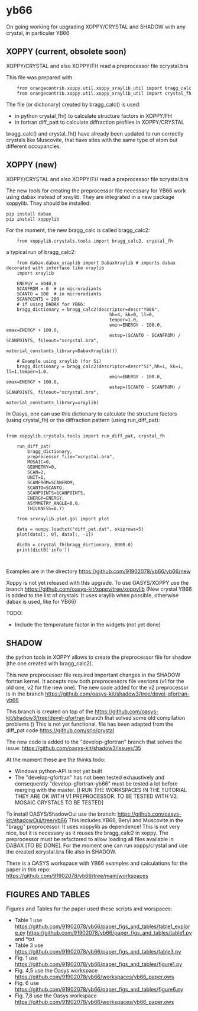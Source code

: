 yb66
====

On going working for upgrading XOPPY/CRYSTAL and SHADOW with any crystal, in particular YB66


XOPPY (current, obsolete soon)
------------------------------

XOPPY/CRYSTAL and also XOPPY/FH read a preprocessor file xcrystal.bra

This file was prepared with 

```
    from orangecontrib.xoppy.util.xoppy_xraylib_util import bragg_calc
    from orangecontrib.xoppy.util.xoppy_xraylib_util import crystal_fh
```

The file (or dictionary) created by bragg_calc() is used:
 
- in python crystal_fh() to calculate structure factors in XOPPY/FH
- in fortran diff_patt to calculate diffraction profiles in XOPPY/CRYSTAL

bragg_calc() and crystal_fh() have already been updated to run correctly crystals like Muscovite, that have sites with the same type of atom but different occupancies. 


XOPPY (new)
-----------

XOPPY/CRYSTAL and also XOPPY/FH read a preprocessor file xcrystal.bra


The new tools for creating the preprocessor file necessary for YB66 work using dabax instead of xraylib. They are integrated in a new package xoppylib. 
They should be installed: 

```
pip install dabax
pip install xoppylib
```


For the moment, the new bragg_calc is called bragg_calc2:

```
    from xoppylib.crystals.tools import bragg_calc2, crystal_fh
```

a typical run of bragg_calc2:


```
    from dabax.dabax_xraylib import DabaxXraylib # imports dabax decorated with interface like xraylib
    import xraylib
    
    ENERGY = 8040.0
    SCANFROM = 0  # in microradiants
    SCANTO = 100  # in microradiants
    SCANPOINTS = 200
    # if using DABAX for YB66:
    bragg_dictionary = bragg_calc2(descriptor=descr"YB66",
                                       hh=4, kk=0, ll=0,
                                       temper=1.0,
                                       emin=ENERGY - 100.0, emax=ENERGY + 100.0,
                                       estep=(SCANTO - SCANFROM) / SCANPOINTS, fileout="xcrystal.bra",
                                       material_constants_library=DabaxXraylib())
                                       
    # Example using xraylib (for Si)
    bragg_dictionary = bragg_calc2(descriptor=descr"Si",hh=1, kk=1, ll=1,temper=1.0,
                                       emin=ENERGY - 100.0, emax=ENERGY + 100.0,
                                       estep=(SCANTO - SCANFROM) / SCANPOINTS, fileout="xcrystal.bra",
                                       material_constants_library=xraylib)
```




In Oasys, one can use this dictionary to calculate the structure factors (using crystal_fh) or the diffraction pattern (using run_diff_pat):


```

from xoppylib.crystals.tools import run_diff_pat, crystal_fh

    run_diff_pat(
        bragg_dictionary,
        preprocessor_file="xcrystal.bra",
        MOSAIC=0,
        GEOMETRY=0,
        SCAN=2,
        UNIT=1,
        SCANFROM=SCANFROM,
        SCANTO=SCANTO,
        SCANPOINTS=SCANPOINTS,
        ENERGY=ENERGY,
        ASYMMETRY_ANGLE=0.0,
        THICKNESS=0.7)

    from srxraylib.plot.gol import plot

    data = numpy.loadtxt("diff_pat.dat", skiprows=5)
    plot(data[:, 0], data[:, -1])
    
    dic0b = crystal_fh(bragg_dictionary, 8000.0)
    print(dict0['info'])
    
        
```

Examples are in the directory https://github.com/91902078/yb66/yb66/new

Xoppy is not yet released with this upgrade. To use OASYS/XOPPY use the branch https://github.com/oasys-kit/xoppy/tree/xoppylib
(New crystal YB66 is added to the list of crystals. It uses xraylib when possible, otherwise dabax is used, like for YB66)


TODO: 
- Include the temperature factor in the widgets (not yet done) 


SHADOW
------

the python tools in XOPPY allows to create the preprocessor file for shadow (the one created with bragg_calc2). 

This new preprocessor file required important changes in the SHADOW fortran kernel. It accepts now both preprocessors file vesrions (v1 for the old one, v2 for the new one). The new code added for the v2 preprocessor is in the branch https://github.com/oasys-kit/shadow3/tree/devel-gfortran-yb66

This branch is created on top of the https://github.com/oasys-kit/shadow3/tree/devel-gfortran branch that solved some old compilation problems ()
This is not yet functional. 
file has been adapted from the diff_pat code https://github.com/srio/crystal

The new code is added to the "develop-gfortran" branch that solves the issue: https://github.com/oasys-kit/shadow3/issues/35


At the moment these are the thinks todo:
- Windows python-API is not yet built
- The "develop-gfortran" has not been tested exhaustively and consequently "develop-gfortran-yb66" must be tested a lot before merging with the master. [I RUN THE WORKSPACES IN THE TUTORIAL THEY ARE OK WITH V1 PREPROCESSOR. TO BE TESTED WITH V2. MOSAIC CRYSTALS TO BE TESTED]

To install OASYS/ShadowOui use the branch: https://github.com/oasys-kit/shadowOui/tree/yb66 This includes YB66, Beryl and Muscovite in the "bragg" preprocessor. It uses xoppylib as dependence! This is not very nice, but it is necessary as it reuses the bragg_calc2 in xoppy. The preprocessor must be refactored to allow loading all files available in DABAX [TO BE DONE]. For the moment one can run xoppy/crystal and use the created xcrystal.bra file also in SHADOW.  

There is a OASYS workspace with YB66 examples and calculations for the paper in this repo: https://github.com/91902078/yb66/tree/main/workspaces 


FIGURES AND TABLES
------------------

Figures and Tables for the paper used these scripts and worspaces:

- Table 1 use  https://github.com/91902078/yb66/paper_figs_and_tables/table1_explore.py https://github.com/91902078/yb66/paper_figs_and_tables/table1.py and *txt
- Table 3 use  https://github.com/91902078/yb66/paper_figs_and_tables/table3.py 
- Fig. 1 use https://github.com/91902078/yb66/paper_figs_and_tables/figure1.py
- Fig. 4,5  use the Oasys workspace https://github.com/91902078/yb66/workspaces/yb66_paper.ows
- Fig. 6 use https://github.com/91902078/yb66/paper_figs_and_tables/figure6.py
- Fig. 7,8  use the Oasys workspace https://github.com/91902078/yb66/workspaces/yb66_paper.ows


